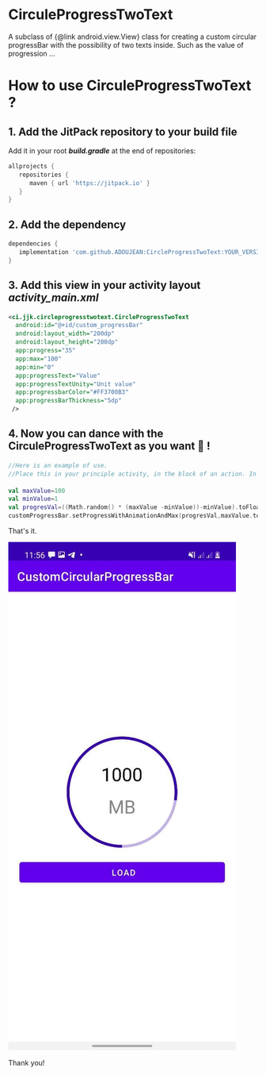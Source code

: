 # CirculeProgressTwoText
A subclass of {@link android.view.View} class for creating a custom circular progressBar with the possibility of two texts inside. Such as the value of progression ...

# How to use CirculeProgressTwoText ?

## 1. Add the JitPack repository to your build file
Add it in your root ***build.gradle*** at the end of repositories:

```gradle
allprojects {
   repositories {
      maven { url 'https://jitpack.io' }
   }
}
```

## 2. Add the dependency

```gradle
dependencies {
   implementation 'com.github.ADOUJEAN:CircleProgressTwoText:YOUR_VERSION_TAG'
}
```

## 3. Add this view in your activity layout ***activity_main.xml***

```xml
<ci.jjk.circleprogresstwotext.CircleProgressTwoText
  android:id="@+id/custom_progressBar"
  android:layout_width="200dp"
  android:layout_height="200dp"
  app:progress="35"
  app:max="100"
  app:min="0"
  app:progressText="Value"
  app:progressTextUnity="Unit value"
  app:progressbarColor="#FF3700B3"
  app:progressBarThickness="5dp"
 />
```

## 4. Now you can dance with the CirculeProgressTwoText as you want :dancer: !

```kotlin
//Here is an example of use.
//Place this in your principle activity, in the block of an action. In my example I used a button

val maxValue=100
val minValue=1
val progresVal=((Math.random() * (maxValue -minValue))-minValue).toFloat()
customProgressBar.setProgressWithAnimationAndMax(progresVal,maxValue.toFloat())
```

That's it.

![ScreenShot](/photo_2021-06-09_11-58-12.jpg)

Thank you!
